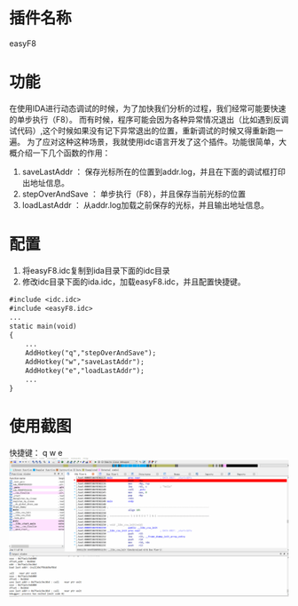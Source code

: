 # 插件名称
easyF8

# 功能
在使用IDA进行动态调试的时候，为了加快我们分析的过程，我们经常可能要快速的单步执行（F8）。
而有时候，程序可能会因为各种异常情况退出（比如遇到反调试代码）,这个时候如果没有记下异常退出的位置，重新调试的时候又得重新跑一遍。
为了应对这种这种场景，我就使用idc语言开发了这个插件。功能很简单，大概介绍一下几个函数的作用：
1. saveLastAddr ： 保存光标所在的位置到addr.log，并且在下面的调试框打印出地址信息。
2. stepOverAndSave ： 单步执行（F8），并且保存当前光标的位置
3. loadLastAddr ： 从addr.log加载之前保存的光标，并且输出地址信息。

# 配置
1. 将easyF8.idc复制到ida目录下面的idc目录
2. 修改idc目录下面的ida.idc，加载easyF8.idc，并且配置快捷键。
```
#include <idc.idc>
#include <easyF8.idc>
...
static main(void)
{
	...
 	AddHotkey("q","stepOverAndSave");
  	AddHotkey("w","saveLastAddr");
  	AddHotkey("e","loadLastAddr");
  	...
}
```

# 使用截图
快捷键：	q w e
![hello](images/useExample.gif)